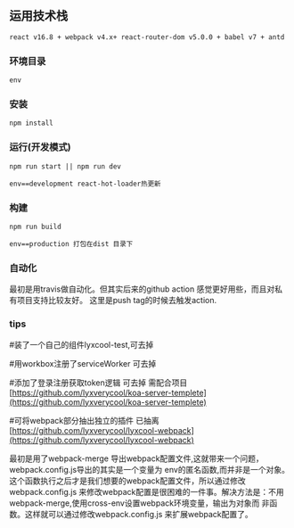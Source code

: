 ##  运用技术栈

`react v16.8 + webpack v4.x+ react-router-dom v5.0.0 + babel v7 + antd`

### 环境目录

`env`

### 安装

`npm install`

### 运行(开发模式)

`npm run start || npm run dev`  

`env==development react-hot-loader热更新`

### 构建

`npm run build` 

`env==production 打包在dist 目录下`

### 自动化

最初是用travis做自动化。但其实后来的github action 感觉更好用些，而且对私有项目支持比较友好。
这里是push tag的时候去触发action.

### tips 

#装了一个自己的组件lyxcool-test,可去掉

#用workbox注册了serviceWorker 可去掉

#添加了登录注册获取token逻辑 可去掉 需配合项目
[https://github.com/lyxverycool/koa-server-templete](https://github.com/lyxverycool/koa-server-templete)

#可将webpack部分抽出独立的插件 已抽离 
[https://github.com/lyxverycool/lyxcool-webpack](https://github.com/lyxverycool/lyxcool-webpack)

最初是用了webpack-merge 导出webpack配置文件,这就带来一个问题，webpack.config.js导出的其实是一个变量为
env的匿名函数,而并非是一个对象。这个函数执行之后才是我们想要的webpack配置文件，所以通过修改webpack.config.js
来修改webpack配置是很困难的一件事。解决方法是：不用webpack-merge,使用cross-env设置webpack环境变量，输出为对象而
非函数。这样就可以通过修改webpack.config.js 来扩展webpack配置了。

